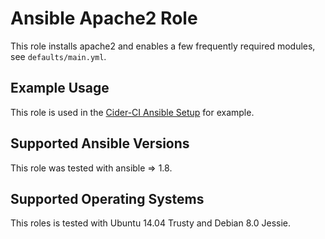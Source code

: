 Ansible Apache2 Role
=======================

This role installs apache2 and enables a few frequently
required modules, see `defaults/main.yml`.

Example Usage
-------------

This role is used in the [Cider-CI Ansible Setup][] for example.

  [Cider-CI Ansible Setup]: https://github.com/cider-ci/cider-ci_ansible-setup

Supported Ansible Versions
--------------------------

This role was tested with ansible => 1.8.

Supported Operating Systems
---------------------------

This roles is tested with Ubuntu 14.04 Trusty and Debian 8.0 Jessie.
